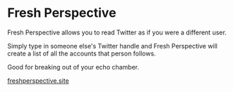 # Fresh Perspective

Fresh Perspective allows you to read Twitter as if you were a different user.

Simply type in someone else's Twitter handle and Fresh Perspective will create a list of all the accounts that person follows. 

Good for breaking out of your echo chamber.

[freshperspective.site](http://www.freshperspective.site)
